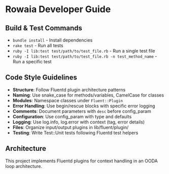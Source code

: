 # Rowaia Developer Guide

## Build & Test Commands
- `bundle install` - Install dependencies
- `rake test` - Run all tests
- `ruby -I lib:test test/path/to/test_file.rb` - Run a single test file
- `ruby -I lib:test test/path/to/test_file.rb -n test_method_name` - Run a specific test

## Code Style Guidelines
- **Structure**: Follow Fluentd plugin architecture patterns
- **Naming**: Use snake_case for methods/variables, CamelCase for classes
- **Modules**: Namespace classes under `Fluent::Plugin`
- **Error Handling**: Use begin/rescue blocks with specific error logging
- **Comments**: Document parameters with `desc` before config_param
- **Configuration**: Use config_param with type and defaults
- **Logging**: Use log.info, log.error with context (tag, error details)
- **Files**: Organize input/output plugins in lib/fluent/plugin/
- **Testing**: Write Test::Unit tests following Fluentd test helpers

## Architecture
This project implements Fluentd plugins for context handling in an OODA loop architecture.

